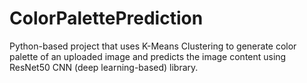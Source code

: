 # ColorPalettePrediction
Python-based project that uses K-Means Clustering to generate color palette of an uploaded image and predicts the image content using ResNet50 CNN (deep learning-based) library.

